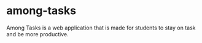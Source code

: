 # among-tasks

Among Tasks is a web application that is made for students to stay on task and be more productive.
